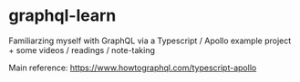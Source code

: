 # graphql-learn
Familiarzing myself with GraphQL via a Typescript / Apollo example project + some videos / readings / note-taking

Main reference: https://www.howtographql.com/typescript-apollo